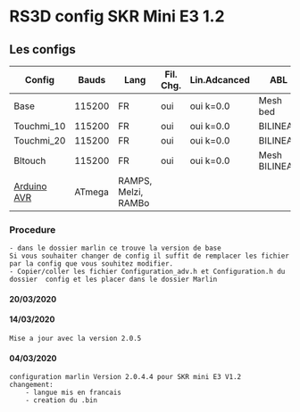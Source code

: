 # RS3D config SKR Mini E3 1.2

## Les configs

  Config|Bauds|Lang|Fil. Chg.|Lin.Adcanced|ABL
  --------|---|---|---|---|---
  Base|115200|FR|oui|oui k=0.0|Mesh bed
  Touchmi_10|115200|FR|oui|oui k=0.0|BILINEAR
  Touchmi_20|115200|FR|oui|oui k=0.0|BILINEAR 
  Bltouch|115200|FR|oui|oui k=0.0|Mesh BILINEAR
  [Arduino AVR](https://www.arduino.cc/)|ATmega|RAMPS, Melzi, RAMBo

### Procedure 
    - dans le dossier marlin ce trouve la version de base
    Si vous souhaiter changer de config il suffit de remplacer les fichier par la config que vous souhitez modifier. 
    - Copier/coller les fichier Configuration_adv.h et Configuration.h du dossier  config et les placer dans le dossier Marlin
    

#### 20/03/2020


#### 14/03/2020
    Mise a jour avec la version 2.0.5

#### 04/03/2020
    configuration marlin Version 2.0.4.4 pour SKR mini E3 V1.2 
    changement:
        - langue mis en francais
        - creation du .bin